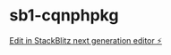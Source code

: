 # sb1-cqnphpkg

[Edit in StackBlitz next generation editor ⚡️](https://stackblitz.com/~/github.com/mshafi8899/sb1-cqnphpkg)